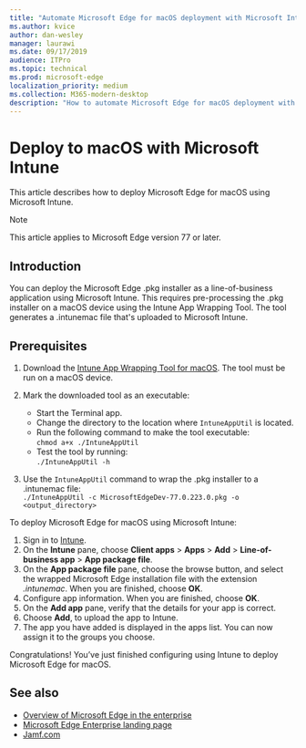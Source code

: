 ```yaml
---
title: "Automate Microsoft Edge for macOS deployment with Microsoft Intune"
ms.author: kvice
author: dan-wesley
manager: laurawi
ms.date: 09/17/2019
audience: ITPro
ms.topic: technical
ms.prod: microsoft-edge
localization_priority: medium
ms.collection: M365-modern-desktop
description: "How to automate Microsoft Edge for macOS deployment with Microsoft Intune."
---
```


# Deploy to macOS with Microsoft Intune

This article describes how to deploy Microsoft Edge for macOS using Microsoft Intune.

> [!NOTE]
> This article applies to Microsoft Edge version 77 or later.

## Introduction

You can deploy the Microsoft Edge .pkg installer as a line-of-business application using Microsoft Intune. This requires pre-processing the .pkg installer on a macOS device using the Intune App Wrapping Tool. The tool generates a .intunemac file that's uploaded to Microsoft Intune.

## Prerequisites

1. Download the [Intune App Wrapping Tool for macOS](https://github.com/msintuneappsdk/intune-app-wrapping-tool-mac). The tool must be run on a macOS device.

2. Mark the downloaded tool as an executable:

   - Start the Terminal app.
   - Change the directory to the location where `IntuneAppUtil` is located.
   - Run the following command to make the tool executable:<br>
     `chmod a+x ./IntuneAppUtil`
   - Test the tool by running: <br>
     `./IntuneAppUtil -h`

3. Use the `IntuneAppUtil` command to wrap the .pkg installer to a .intunemac file: <br>
   `./IntuneAppUtil -c MicrosoftEdgeDev-77.0.223.0.pkg -o <output_directory>`

To deploy Microsoft Edge for macOS using Microsoft Intune:

1. Sign in to [Intune](https://go.microsoft.com/fwlink/?linkid=2090973).
2. On the **Intune** pane, choose **Client apps** > **Apps** > **Add** > **Line-of-business app** > **App package file**.
3. On the **App package file** pane, choose the browse button, and select the wrapped Microsoft Edge installation file with the extension *.intunemac*. When you are finished, choose **OK**.
4. Configure app information. When you are finished, choose **OK**.
5. On the **Add app** pane, verify that the details for your app is correct.
6. Choose **Add**, to upload the app to Intune.
7. The app you have added is displayed in the apps list. You can now assign it to the groups you choose.



Congratulations! You’ve just finished configuring using Intune to deploy Microsoft Edge for macOS. 

## See also

- [Overview of Microsoft Edge in the enterprise](overview-edge-in-the-enterprise.md)
- [Microsoft Edge Enterprise landing page](https://aka.ms/EdgeEnterprise)
- [Jamf.com](https://www.jamf.com/)
